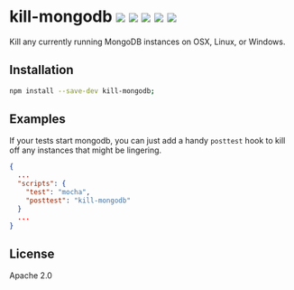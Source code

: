 # kill-mongodb [![][npm_img]][npm_url] [![][travis_img]][travis_url] [![][coverage_img]][coverage_url] [![][appveyor_img]][appveyor_url] [![][gitter_img]][gitter_url]

Kill any currently running MongoDB instances on OSX, Linux, or Windows.

## Installation

```bash
npm install --save-dev kill-mongodb;
```

## Examples

If your tests start mongodb, you can just add a handy `posttest` hook
to kill off any instances that might be lingering.

```json
{
  ...
  "scripts": {
    "test": "mocha",
    "posttest": "kill-mongodb"
  }
  ...
}
```

## License

Apache 2.0

[travis_img]: https://secure.travis-ci.org/mongodb-js/kill-mongodb.svg?branch=master
[travis_url]: https://travis-ci.org/mongodb-js/kill-mongodb
[npm_img]: https://img.shields.io/npm/v/kill-mongodb.svg
[npm_url]: https://www.npmjs.org/package/kill-mongodb
[coverage_img]: https://coveralls.io/repos/mongodb-js/kill-mongodb/badge.svg?branch=master
[coverage_url]: https://coveralls.io/r/mongodb-js/kill-mongodb
[gitter_img]: https://badges.gitter.im/Join%20Chat.svg
[gitter_url]: https://gitter.im/mongodb-js/mongodb-js
[appveyor_img]: https://ci.appveyor.com/api/projects/status/4g98a17gjo360wgy?svg=true
[appveyor_url]: https://ci.appveyor.com/project/imlucas/kill-mongodb
